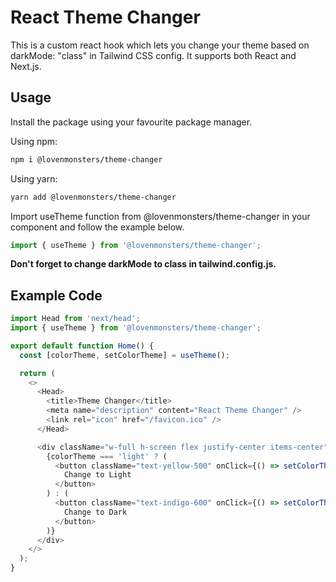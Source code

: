 # React Theme Changer

This is a custom react hook which lets you change your theme based on darkMode: "class" in Tailwind CSS config. It supports both React and Next.js.

## Usage

Install the package using your favourite package manager.

Using npm:

```bash
npm i @lovenmonsters/theme-changer
```

Using yarn:

```bash
yarn add @lovenmonsters/theme-changer
```

Import useTheme function from @lovenmonsters/theme-changer in your component and follow the example below.

```js
import { useTheme } from '@lovenmonsters/theme-changer';
```

**Don't forget to change darkMode to class in tailwind.config.js.**

## Example Code

```js
import Head from 'next/head';
import { useTheme } from '@lovenmonsters/theme-changer';

export default function Home() {
  const [colorTheme, setColorTheme] = useTheme();

  return (
    <>
      <Head>
        <title>Theme Changer</title>
        <meta name="description" content="React Theme Changer" />
        <link rel="icon" href="/favicon.ico" />
      </Head>

      <div className="w-full h-screen flex justify-center items-center">
        {colorTheme === 'light' ? (
          <button className="text-yellow-500" onClick={() => setColorTheme('light')}>
            Change to Light
          </button>
        ) : (
          <button className="text-indigo-600" onClick={() => setColorTheme('dark')}>
            Change to Dark
          </button>
        )}
      </div>
    </>
  );
}
```
